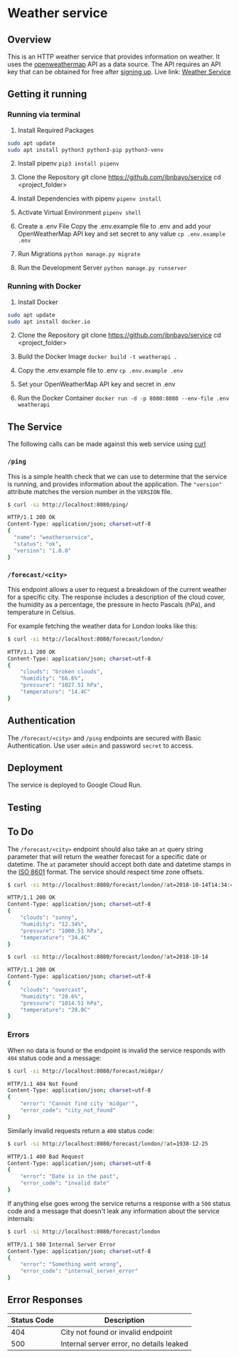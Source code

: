 Weather service
===============

## Overview

This is an HTTP weather service that provides information on weather. It uses the [openweathermap](https://www.openweathermap.org) API as a data source. The API requires an API key that can be obtained for free after [signing up](https://home.openweathermap.org/users/sign_up).
Live link: [Weather Service](https://weatherapi-nuvrkturzq-nw.a.run.app)


Getting it running
------------------

### Running via terminal

 1. Install Required Packages
```bash
sudo apt update
sudo apt install python3 python3-pip python3-venv
```
 2. Install pipenv
`pip3 install pipenv`

 3. Clone the Repository
git clone https://github.com/ibnbayo/service
cd <project_folder>

 4. Install Dependencies with pipenv
`pipenv install`

 5. Activate Virtual Environment
`pipenv shell`

 6. Create a .env File
Copy the .env.example file to .env and add your OpenWeatherMap API key and set secret to any value
`cp .env.example .env`

 7. Run Migrations
`python manage.py migrate`

 8. Run the Development Server
`python manage.py runserver`

### Running with Docker

 1. Install Docker
```bash
sudo apt update
sudo apt install docker.io
```

 2. Clone the Repository
git clone https://github.com/ibnbayo/service
cd <project_folder>

 3. Build the Docker Image
`docker build -t weatherapi .`

 4. Copy the .env.example file to .env
`cp .env.example .env`

 5. Set your OpenWeatherMap API key and secret in .env
 
 6. Run the Docker Container
`docker run -d -p 8080:8080 --env-file .env weatherapi`



The Service
-----------

The following calls can be made against this web service using 
[curl](https://curl.haxx.se/)

### `/ping`

This is a simple health check that we can use to determine that the service is
running, and provides information about the application. The `"version"`
attribute matches the version number in the `VERSION`
file.

```bash
$ curl -si http://localhost:8080/ping/

HTTP/1.1 200 OK
Content-Type: application/json; charset=utf-8
{
  "name": "weatherservice",
  "status": "ok",
  "version": "1.0.0"
}
```

### `/forecast/<city>`

This endpoint allows a user to request a breakdown of the current weather for
a specific city. The response includes a description of the cloud cover,
the humidity as a percentage, the pressure in hecto Pascals (hPa), and
temperature in Celsius.

For example fetching the weather data for London looks like this:

```bash
$ curl -si http://localhost:8080/forecast/london/

HTTP/1.1 200 OK
Content-Type: application/json; charset=utf-8
{
    "clouds": "broken clouds",
    "humidity": "66.6%",
    "pressure": "1027.51 hPa",
    "temperature": "14.4C"
}
```

Authentication
--------------

The `/forecast/<city>` and `/ping` endpoints are secured with Basic Authentication. Use user `admin` and password `secret` to access.

Deployment
--------------

The service is deployed to Google Cloud Run. 

Testing
-----------



To Do
-----------

The `/forecast/<city>` endpoint should also take an `at` query string parameter that will
return the weather forecast for a specific date or datetime. The `at`
parameter should accept both date and datetime stamps in the [ISO
8601](https://en.wikipedia.org/wiki/ISO_8601) format. The service should
respect time zone offsets.

```bash
$ curl -si http://localhost:8080/forecast/london/?at=2018-10-14T14:34:40+0100

HTTP/1.1 200 OK
Content-Type: application/json; charset=utf-8
{
    "clouds": "sunny",
    "humidity": "12.34%",
    "pressure": "1000.51 hPa",
    "temperature": "34.4C"
}

$ curl -si http://localhost:8080/forecast/london/?at=2018-10-14

HTTP/1.1 200 OK
Content-Type: application/json; charset=utf-8
{
    "clouds": "overcast",
    "humidity": "20.6%",
    "pressure": "1014.51 hPa",
    "temperature": "28.0C"
}
```

### Errors

When no data is found or the endpoint is invalid the service responds
with `404` status code and a message:

```bash
$ curl -si http://localhost:8080/forecast/midgar/

HTTP/1.1 404 Not Found
Content-Type: application/json; charset=utf-8
{
    "error": "Cannot find city 'midgar'",
    "error_code": "city_not_found"
}
```

Similarly invalid requests return a `400` status code:

```bash
$ curl -si http://localhost:8080/forecast/london/?at=1938-12-25

HTTP/1.1 400 Bad Request
Content-Type: application/json; charset=utf-8
{
    "error": "Date is in the past",
    "error_code": "invalid date"
}
```

If anything else goes wrong the service returns a response with a `500` status code
and a message that doesn't leak any information about the service internals:

```bash
$ curl -si http://localhost:8080/forecast/london

HTTP/1.1 500 Internal Server Error
Content-Type: application/json; charset=utf-8
{
    "error": "Something went wrong",
    "error_code": "internal_server_error"
}
```

## Error Responses

| Status Code | Description                             |
|-------------|-----------------------------------------|
| 404         | City not found or invalid endpoint     |
| 500         | Internal server error, no details leaked |



